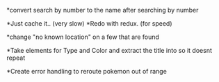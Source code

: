 *convert search by number to the name after searching by number

*Just cache it.. (very slow)
*Redo with redux. (for speed)

*change "no known location" on a few that are found 

*Take elements for Type and Color and extract the title into so it doesnt repeat

*Create error handling to reroute pokemon out of range
